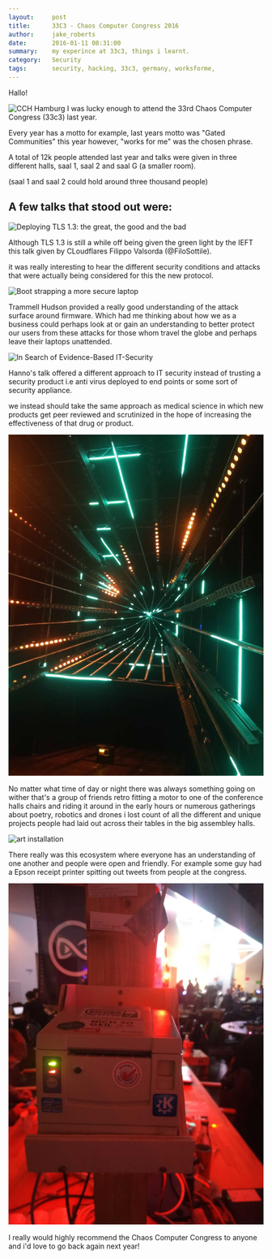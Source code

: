 ```yaml
---
layout:     post
title:      33C3 - Chaos Computer Congress 2016
author:     jake_roberts
date:       2016-01-11 08:31:00
summary:    my experince at 33c3, things i learnt.
category:   Security
tags:       security, hacking, 33c3, germany, worksforme, 
---
```

Hallo!

![CCH Hamburg](/images/CCH_OUTSIDE%232.jpg)
I was lucky enough to attend the 33rd Chaos Computer Congress (33c3) last year.

Every year has a motto for example, last years motto was "Gated Communities" this year however, "works for me" was the chosen phrase.

A total of 12k people attended last year and talks were given in three different halls, saal 1, saal 2 and saal G (a smaller room).

(saal 1 and saal 2 could hold around three thousand people)

## A few talks that stood out were:

![Deploying TLS 1.3: the great, the good and the bad](https://media.ccc.de/v/33c3-8348-deploying_tls_1_3_the_great_the_good_and_the_bad)

Although TLS 1.3 is still a while off being given the green light by the IEFT this talk given by CLoudflares Filippo Valsorda (@FiloSottile).

it was really interesting to hear the different security conditions and attacks that were actually being considered for this the new protocol.


![Boot strapping a more secure laptop](https://media.ccc.de/v/33c3-8314-bootstraping_a_slightly_more_secure_laptop#video&t=49)

Trammell Hudson provided a really good understanding of the attack surface around firmware. Which had me thinking about how we as a business could perhaps look at or gain an understanding to better protect our users from these attacks for those whom travel the globe and perhaps leave their laptops unattended. 

![In Search of Evidence-Based IT-Security](https://media.ccc.de/v/33c3-8169-in_search_of_evidence-based_it-security)

Hanno's talk offered a different approach to IT security instead of trusting a security product i.e anti virus deployed to end points or some sort of security appliance. 

we instead should take the same approach as medical science in which new products get peer reviewed and scrutinized in the hope of increasing the effectiveness of that drug or product.

![art](/images/ART_INSTAL.jpg)

No matter what time of day or night there was always something going on wither that's a group of friends retro fitting a motor to one of the conference halls chairs and riding it around in the early hours or numerous gatherings about poetry, robotics and drones i lost count of all the different and unique projects people had laid out across their tables in the big assembley halls.

![art installation](/images/ART_INSTAL%232.jpg)

There really was this ecosystem where everyone has an understanding of one another and people were open and friendly.  For example some guy had a Epson receipt printer spitting out tweets from people at the congress.

![Tweet Printer](/images/TWEET_PRINTER.jpg)

I really would highly recommend the Chaos Computer Congress to anyone and i'd love to go back again next year!
